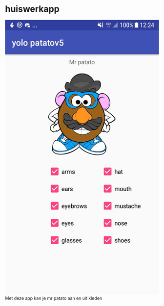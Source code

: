 # huiswerkapp
![alt text](https://github.com/maaker48/mrpatato/blob/master/doc/Mrpatato.jpeg)
Met deze app kan je mr patato aan en uit kleden
